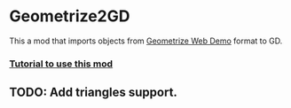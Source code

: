 # Geometrize2GD

This a mod that imports objects from [Geometrize Web Demo](https://www.samcodes.co.uk/project/geometrize-haxe-web/) format to GD.

### [Tutorial to use this mod](https://github.com/ShineUA/geometrize2gd-mod-geode/blob/main/README.md)

## TODO: Add triangles support.